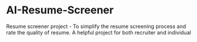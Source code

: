 # AI-Resume-Screener

Resume screener project - To simplify the resume screening process and rate the quality of resume. A helpful project for both recruiter and individual
